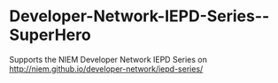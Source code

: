 Developer-Network-IEPD-Series--SuperHero
========================================
Supports the NIEM Developer Network IEPD Series on http://niem.github.io/developer-network/iepd-series/
